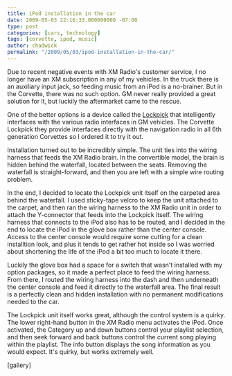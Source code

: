 ```yaml
---
title: iPod installation in the car
date: 2009-05-03 22:16:33.000000000 -07:00
type: post
categories: [cars, technology]
tags: [corvette, ipod, music]
author: chadwick
permalink: "/2009/05/03/ipod-installation-in-the-car/"
---
```

Due to recent negative events with XM Radio's customer service, I no longer
have an XM subscription in any of my vehicles. In the truck there is an
auxiliary input jack, so feeding music from an iPod is a no-brainer. But in
the Corvette, there was no such option. GM never really provided a great
solution for it, but luckily the aftermarket came to the rescue.

One of the better options is a device called the
[Lockpick](http://www.coastaletech.com/CORVETTEIPOD.htm) that intelligently
interfaces with the various radio interfaces in GM vehicles. The Corvette
Lockpick they provide interfaces directly with the navigation radio in all 6th
generation Corvettes so I ordered it to try it out.

Installation turned out to be incredibly simple. The unit ties into the wiring
harness that feeds the XM Radio brain. In the convertible model, the brain is
hidden behind the waterfall, located between the seats. Removing the waterfall
is straight-forward, and then you are left with a simple wire routing problem.

In the end, I decided to locate the Lockpick unit itself on the carpeted area
behind the waterfall. I used sticky-tape velcro to keep the unit attached to
the carpet, and then ran the wiring harness to the XM Radio unit in order to
attach the Y-connector that feeds into the Lockpick itself. The wiring harness
that connects to the iPod also has to be routed, and I decided in the end to
locate the iPod in the glove box rather than the center console. Access to the
center console would require some cutting for a clean installtion look, and
plus it tends to get rather hot inside so I was worried about shortening the
life of the iPod a bit too much to locate it there.

Luckily the glove box had a space for a switch that wasn't installed with my
option packages, so it made a perfect place to feed the wiring harness. From
there, I routed the wiring harness into the dash and then underneath the
center console and feed it directly to the waterfall area. The final result is
a perfectly clean and hidden installation with no permanent modifications
needed to the car.

The Lockpick unit itself works great, although the control system is a quirky.
The lower right-hand button in the XM Radio menu activates the iPod. Once
activated, the Category up and down buttons control your playlist selection,
and then seek forward and back buttons control the current song playing within
the playlist. The info button displays the song information as you would
expect. It's quirky, but works extremely well.

[gallery]

